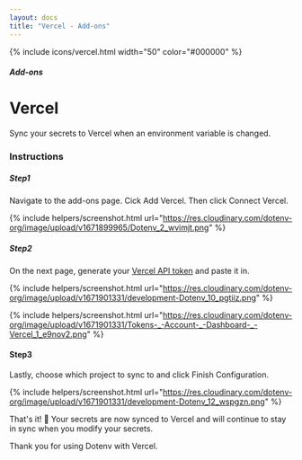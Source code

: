 ```yaml
---
layout: docs
title: "Vercel - Add-ons"
---
```


{% include icons/vercel.html width="50" color="#000000" %}

##### Add-ons

# Vercel

Sync your secrets to Vercel when an environment variable is changed.

### Instructions

##### Step1

Navigate to the add-ons page. Cick Add Vercel. Then click Connect Vercel.

{% include helpers/screenshot.html url="https://res.cloudinary.com/dotenv-org/image/upload/v1671899965/Dotenv_2_wvimjt.png" %}

##### Step2

On the next page, generate your [Vercel API token](https://vercel.com/account/tokens) and paste it in.

{% include helpers/screenshot.html url="https://res.cloudinary.com/dotenv-org/image/upload/v1671901331/development-Dotenv_10_pgtiiz.png" %}

{% include helpers/screenshot.html url="https://res.cloudinary.com/dotenv-org/image/upload/v1671901331/Tokens-_-Account-_-Dashboard-_-Vercel_1_e9nov2.png" %}

#### Step3

Lastly, choose which project to sync to and click Finish Configuration.

{% include helpers/screenshot.html url="https://res.cloudinary.com/dotenv-org/image/upload/v1671901331/development-Dotenv_12_wspgzn.png" %}

That's it! 🎉 Your secrets are now synced to Vercel and will continue to stay in sync when you modify your secrets.

Thank you for using Dotenv with Vercel.
